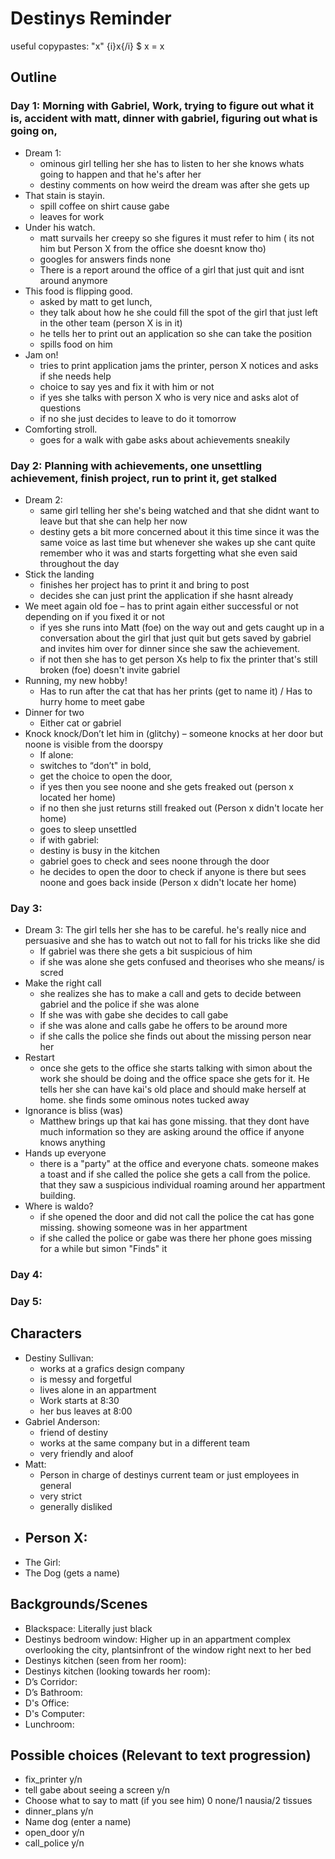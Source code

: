 # Destinys Reminder
useful copypastes:
\"x\" 
{i}x{/i}
$ x = x

## Outline 

### Day 1: Morning with Gabriel, Work, trying to figure out what it is, accident with matt, dinner with gabriel, figuring out what is going on, 
- Dream 1:
   - ominous girl telling her she has to listen to her she knows whats going to happen and that he's after her
   - destiny comments on how weird the dream was after she gets up
- That stain is stayin. 
   - spill coffee on shirt cause gabe
   - leaves for work 
- Under his watch.
   - matt survails her creepy so she figures it must refer to him ( its not him but Person X from the office she doesnt know tho)
   - googles for answers finds none 
   - There is a report around the office of a girl that just quit and isnt around anymore
- This food is flipping good. 
   - asked by matt to get lunch, 
   - they talk about how he she could fill the spot of the girl that just left in the other team (person X is in it) 
   - he tells her to print out an application so she can take the position
   - spills food on him 
- Jam on! 
   - tries to print application jams the printer, person X notices and asks if she needs help
   - choice to say yes and fix it with him or not 
   - if yes she talks with person X who is very nice and asks alot of questions
   - if no she just decides to leave to do it tomorrow
- Comforting stroll. 
   - goes for a walk with gabe asks about achievements sneakily  
 
### Day 2: Planning with achievements, one unsettling achievement, finish project, run to print it, get stalked 
- Dream 2:
   - same girl telling her she's being watched and that she didnt want to leave but that she can help her now
   - destiny gets a bit more concerned about it this time since it was the same voice as last time but whenever she wakes up she cant quite remember who it was and starts forgetting what she even said throughout the day
- Stick the landing
   - finishes her project has to print it and bring to post 
   - decides she can just print the application if she hasnt already
- We meet again old foe
   – has to print again either successful or not depending on if you fixed it or not 
   - if yes she runs into Matt (foe) on the way out and gets caught up in a conversation about the girl that just quit but gets saved by gabriel and invites him over for dinner since she saw the achievement.
   - if not then she has to get person Xs help to fix the printer that's still broken (foe) doesn't invite gabriel
- Running, my new hobby! 
   - Has to run after the cat that has her prints (get to name it) / Has to hurry home to meet gabe
- Dinner for two 
   - Either cat or gabriel
- Knock knock/Don’t let him in (glitchy) 
   – someone knocks at her door but noone is visible from the doorspy
   - If alone:
   - switches to “don’t" in bold, 
   - get the choice to open the door,
   - if yes then you see noone and she gets freaked out (person x located her home)
   - if no then she just returns still freaked out  (Person x didn't locate her home)
   - goes to sleep unsettled
   - if with gabriel:
   - destiny is busy in the kitchen 
   - gabriel goes to check and sees noone through the door
   - he decides to open the door to check if anyone is there but sees noone and goes back inside (Person x didn't locate her home)

### Day 3:  
- Dream 3: The girl tells her she has to be careful. he's really nice and persuasive and she has to watch out not to fall for his tricks like she did
   - If gabriel was there she gets a bit suspicious of him 
   - if she was alone she gets confused and theorises who she means/ is scred
- Make the right call 
   - she realizes she has to make a call and gets to decide between gabriel and the police if she was alone
   - If she was with gabe she decides to call gabe 
   - if she was alone and calls gabe he offers to be around more
   - if she calls the police she finds out about the missing person near her
- Restart
   - once she gets to the office she starts talking with simon about the work she should be doing and the office space she gets for it. He tells her she can have kai's old place and should make herself at home. she finds some ominous notes tucked away
- Ignorance is bliss (was)
   - Matthew brings up that kai has gone missing. that they dont have much information so they are asking around the office if anyone knows anything
- Hands up everyone
   - there is a "party" at the office and everyone chats. someone makes a toast and if she called the police she gets a call from the police. that they saw a suspicious individual roaming around her appartment building.
- Where is waldo?
   - if she opened the door and did not call the police the cat has gone missing. showing someone was in her appartment
   - if she called the police or gabe was there her phone goes missing for a while but simon "Finds" it

### Day 4:  

### Day 5: 


## Characters

- Destiny Sullivan: 
   - works at a grafics design company
   - is messy and forgetful
   - lives alone in an appartment
   - Work starts at 8:30
   - her bus leaves at 8:00
- Gabriel Anderson: 
   - friend of destiny
   - works at the same company but in a different team
   - very friendly and aloof
- Matt: 
   - Person in charge of destinys current team or just employees in general
   - very strict
   - generally disliked
- Person X:
   - 
- The Girl:
- The Dog (gets a name)

## Backgrounds/Scenes

- Blackspace: Literally just black  
- Destinys bedroom window: Higher up in an appartment complex overlooking the city, plantsinfront of the window right next to her bed 
- Destinys kitchen (seen from her room): 
- Destinys kitchen (looking towards her room): 
- D’s Corridor: 
- D’s Bathroom: 
- D's Office:
- D's Computer:
- Lunchroom:

## Possible choices (Relevant to text progression)
- fix_printer y/n
- tell gabe about seeing a screen y/n
- Choose what to say to matt (if you see him) 0 none/1 nausia/2 tissues
- dinner_plans y/n
- Name dog (enter a name)
- open_door y/n
- call_police y/n



